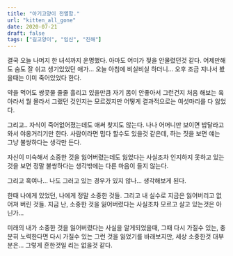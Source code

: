 ```yaml
---
title: "아기고양이 전멸함."
url: "kitten_all_gone"
date: 2020-07-21
draft: false
tags: ["길고양이", "임신", "진해"]
---
```

결국 오늘 나머지 한 녀석까지 운명했다. 아마도 어미가 젖을 안물렸던것 같다.
어제만해도 숨도 잘 쉬고 생기있었던 애가... 오늘 아침에 비실비실 하더니...
오후 조금 지나서 봤을때는 이미 죽어있었다 한다.

약을 먹어도 쌍콧물 줄줄 흘리고 있을만큼 자기 몸이 안좋아서 그런건지
처음 해보는 육아라서 뭘 몰라서 그랬던 것인지는 모르겠지만
어떻게 결과적으로는 여섯마리를 다 잃었다.

그리고.. 자식이 죽어없어졌는데도 애써 찾지도 않는다.
나나 어머니만 보이면 밥달라고 와서 야옹거리기만 한다.
사람이라면 밉다 할수도 있을것 같은데,
하는 짓을 보면 얘는 그냥 불쌍하다는 생각만 든다.

자신이 미숙해서 소중한 것을 잃어버렸는데도
잃었다는 사실조차 인지하지 못하고 있는것을 보면
정말 불쌍하다는 생각밖에는 다른 마음이 들지 않는다.

그리고 혹여나... 나도 그러고 있는 경우가 있지 않나... 생각해보게 된다.

한때 나에게 있었던, 나에게 정말 소중한 것들.
그리고 내 실수로 지금은 잃어버리고 없어져 버린 것들.
지금 난, 소중한 것을 잃어버렸다는 사실조차 모르고 살고 있는것은 아닌가...

미래의 내가 소중한 것을 잃어버렸다는 사실을 알게되었을때,
그때 다시 가질수 있는, 충분히 노력한다면 다시 가질수 있는 그런 것을 잃었기를 바래보지만,
세상 소중한것 대부분은... 그렇게 흔한것일 리는 없을것 같다.
